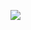 ![](https://media.newyorker.com/photos/5ba177da9eb2f7420aadeb98/master/pass/Cohen-Linus-Torvalds.jpg)